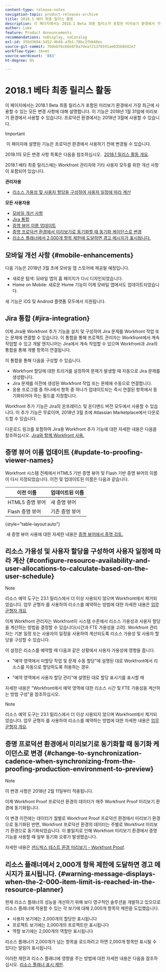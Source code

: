 ```yaml
---
content-type: release-notes
navigation-topic: product-releases-archive
title: 2018.1 베타 최종 릴리스 활동
description: 이 페이지에서는 2018.1 Beta 최종 릴리스가 포함된 미리보기 환경에서 가장 최근에 사용할 수 있는 모든 변경 사항에 대해 설명합니다. 이 기능은 2018년 1월 31일에 미리보기 환경에서 사용할 수 있습니다. 프로덕션 환경에서는 2018년 3월에 사용할 수 있습니다.
author: Luke
feature: Product Announcements
recommendations: noDisplay, noCatalog
exl-id: 35bd3604-5452-4b46-afb1-78bc2fbb48ec
source-git-commit: 76deb76c66e8f8a7dea721378591ae035b8d42e7
workflow-type: tm+mt
source-wordcount: '883'
ht-degree: 0%

---
```


# 2018.1 베타 최종 릴리스 활동

이 페이지에서는 2018.1 Beta 최종 릴리스가 포함된 미리보기 환경에서 가장 최근에 사용할 수 있는 모든 변경 사항에 대해 설명합니다. 이 기능은 2018년 1월 31일에 미리보기 환경에서 사용할 수 있습니다. 프로덕션 환경에서는 2018년 3월에 사용할 수 있습니다.

>[!IMPORTANT]
>
> 이 페이지에 설명된 기능은 프로덕션 환경에서 사용하기 전에 변경될 수 있습니다.

2018.1의 모든 변경 사항 목록은 다음을 참조하십시오.  [2018.1 릴리스 활동 개요](../../../../product-announcements/product-releases/quarterly-release-archive/2018.1-release-activity/2018.1-release-activity-overview.md).

2018.1 베타 최종 릴리스에는 Workfront 관리자와 기타 사용자 모두를 위한 개선 사항이 포함되어 있습니다.

**관리자용**

* [리소스 가용성 및 사용자 할당을 구성하여 사용자 일정에 따라 계산](#configure-resource-availability-and-user-allocations-to-calculate-based-on-the-user-schedule)

**모든 사용자용**

* [모바일 개선 사항](#mobile-enhancements)
* [Jira 통합](#jira-integration)
* [증명 뷰어 이름 업데이트](#update-to-proofing-viewer-names)
* [증명 프로덕션 환경에서 미리보기로 동기화할 때 동기화 케이던스로 변경](#change-to-synchronization-cadence-when-synchronizing-from-the-proofing-production-environment-to-preview)
* [리소스 플래너에서 2,000개 항목 제한에 도달하면 경고 메시지가 표시됩니다.](#warning-message-displays-when-the-2-000-item-limit-is-reached-in-the-resource-planner)

## 모바일 개선 사항 {#mobile-enhancements}

다음 기능은 2018년 3월 초에 모바일 앱 스토어에 제공될 예정입니다.

* 새로운 탐색: 모바일 앱의 홈 페이지가 다시 디자인되었습니다.
* Home on Mobile: 새로운 Home 기능이 이제 모바일 앱에서도 업데이트되었습니다.

새 기능은 iOS 및 Android 플랫폼 모두에서 지원됩니다.

## Jira 통합 {#jira-integration}

이제 Jira용 Workfront 추가 기능을 설치 및 구성하여 Jira 문제를 Workfront 작업 또는 문제에 연결할 수 있습니다. 이 통합을 통해 프로젝트 관리자는 Workfront에서 계속 작업할 수 있고 개발 엔지니어는 Jira에서 계속 작업할 수 있으며 Workfront과 Jira의 통합을 통해 개별 항목이 연결됩니다.

이 통합을 통해 다음을 구성할 수 있습니다.

* Workfront 할당에 대한 트리거를 설정하여 문제가 발생할 때 자동으로 Jira 문제를 생성합니다.
* Jira 문제를 이전에 생성된 Workfront 작업 또는 문제에 수동으로 연결합니다.
* 응용 프로그램 중 하나에서 항목 중 하나가 업데이트되는 즉시 연결된 항목에서 동기화되어야 하는 필드를 지정합니다.

Workfront 추가 기능은 Jira의 온프레미스 및 온디맨드 버전 모두에서 사용할 수 있습니다. 이 추가 기능은 무료이며, 2018년 3월 초에 Atlassian Marketplace에서 다운로드할 수 있습니다.

다운로드 링크를 포함하여 Jira용 Workfront 추가 기능에 대한 자세한 내용은 다음을 참조하십시오. [Jira와 함께 Workfront 사용.](https://support.workfront.com/hc/en-us/sections/115001130053)

## 증명 뷰어 이름 업데이트 {#update-to-proofing-viewer-names}

Workfront 시스템 전체에서 HTML5 기반 증명 뷰어 및 Flash 기반 증명 뷰어의 이름이 다시 지정되었습니다. 이전 및 업데이트된 이름은 다음과 같습니다. 

| **이전 이름** | **업데이트된 이름** |
|---|---|
| HTML5 증명 뷰어 | 새 증명 뷰어 |
| Flash 증명 뷰어 | 기존 증명 뷰어 |

{style="table-layout:auto"}

 새 증명 뷰어 사용에 대한 자세한 내용은 [증명 뷰어에서 증명 검토.](https://support.workfront.com/hc/en-us/sections/115000275214)

## 리소스 가용성 및 사용자 할당을 구성하여 사용자 일정에 따라 계산 {#configure-resource-availability-and-user-allocations-to-calculate-based-on-the-user-schedule}

>[!NOTE]
>
리소스 예약 도구는 23.1 릴리스에서 더 이상 사용되지 않으며 Workfront에서 제거되었습니다. 업무 균형자 를 사용하여 리소스를 예약하는 방법에 대한 자세한 내용은 [업무 균형자 개요](../../../../resource-mgmt/workload-balancer/overview-workload-balancer.md).

이제 Workfront 관리자는 Workfront이 시스템 수준에서 리소스 가용성과 사용자 할당을 계산하는 방법을 결정할 수 있습니다(시간과 FTE 가용성을 고려). Workfront 관리자는 기본 일정 또는 사용자의 일정을 사용하여 계산되도록 리소스 가용성 및 사용자 할당을 구성할 수 있습니다.

이 설정은 리소스를 예약할 때 다음과 같은 상황에서 사용자 가용성에 영향을 줍니다.

* &quot;예약 영역에서 미할당 작업 및 문제 수동 할당&quot;에 설명된 대로 Workfront에서 리소스를 자동으로 할당하도록 허용하는 경우.

* &quot;예약 영역에서 사용자 할당 관리&quot;에 설명된 대로 할당 표시기를 표시할 때

자세한 내용은 &quot;Workfront에서 예약 영역에 대한 리소스 시간 및 FTE 가용성을 계산하는 방법 구성&quot;을 참조하십시오.

>[!NOTE]
>
리소스 예약 도구는 23.1 릴리스에서 더 이상 사용되지 않으며 Workfront에서 제거되었습니다. 업무 균형자 를 사용하여 리소스를 예약하는 방법에 대한 자세한 내용은 [업무 균형자 개요](../../../../resource-mgmt/workload-balancer/overview-workload-balancer.md).


## 증명 프로덕션 환경에서 미리보기로 동기화할 때 동기화 케이던스로 변경 {#change-to-synchronization-cadence-when-synchronizing-from-the-proofing-production-environment-to-preview}

>[!NOTE]
>
이 변경 사항은 2018년 2월 11일부터 적용됩니다.

이제 Workfront Proof 프로덕션 환경의 데이터가 매주 Workfront Proof 미리보기 환경에 동기화됩니다.

이 변경 이전에는 데이터가 월별로 Workfront Proof 프로덕션 환경에서 미리보기 환경으로 동기화된 반면, Workfront 프로덕션 환경의 데이터는 주별로 Workfront 미리보기 환경으로 동기화되었습니다. 이 불일치로 인해 Workfront 미리보기 환경에서 증명 기능을 사용할 때 일부 동기화 오류가 발생했습니다. 

자세한 내용은 [샌드박스 테스트 환경 미리보기 - Workfront Proof](../../../../workfront-proof/wp-getstarted/system-information/preview-sandbox.md). 

## 리소스 플래너에서 2,000개 항목 제한에 도달하면 경고 메시지가 표시됩니다. {#warning-message-displays-when-the-2-000-item-limit-is-reached-in-the-resource-planner}

현재 리소스 플래너의 성능을 개선하기 위해 보다 영구적인 솔루션을 개발하고 있으므로 리소스 플래너에 적용할 수 있는 각 보기에 대해 2,000개 항목의 제한을 도입했습니다.

* 사용자 보기에는 2,000개의 할당만 표시됩니다
* 프로젝트 보기에는 2,000개의 프로젝트만 표시됩니다
* 역할 보기에는 2,000개의 역할만 표시됩니다

리소스 플래너가 2,000개가 넘는 항목을 로드하려고 하면 2,000개 항목만 표시될 수 있다는 알림이 표시됩니다.

이러한 제한과 리소스 플래너에 영향을 주는 방법에 대한 자세한 내용은 다음을 참조하십시오. [리소스 플래너 표시 제한](../../../../resource-mgmt/resource-planning/resource-planner-display-limitations.md).

<!--
<p data-mc-conditions="QuicksilverOrClassic.Draft mode">To participate in our beta program for the Resource Planner performance, see <a href="../../../../product-announcements/betas/resource-planner-performance-beta.md" class="MCXref xref">Resource Planner performance beta </a>.</p>
-->
